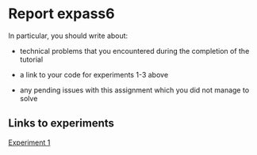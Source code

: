 # Report expass6

In particular, you should write about:

- technical problems that you encountered during the completion of the tutorial

- a link to your code for experiments 1-3 above

- any pending issues with this assignment which you did not manage to solve


## Links to experiments

[Experiment 1](https://github.com/jolsaker98/Dat250-expass6-experiment1)


